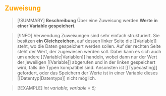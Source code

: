## <font color = "orange">Zuweisung</font>

>[!SUMMARY] **Beschreibung**
>Über eine Zuweisung werden **Werte in einer Variable gespeichert**.

>[!INFO] Verwendung
>Zuweisungen sind sehr einfach strukturiert. Sie besitzen **ein Gleichzeichen**, auf dessen linker Seite die [[Variable]] steht, wo die Daten gespeichert werden sollen. Auf der rechten Seite steht der Wert, der zugewiesen werden soll. Dabei kann es sich auch um andere [[Variable|Variablen]] handeln, wobei dann nur der Wert der jeweiligen [[Variable]] abgerufen und in der linken gespeichert wird, falls die Typen kompatibel sind. Ansonsten ist [[Typecasting]] gefordert, oder das Speichern der Werte ist in einer Variable dieses [[Datentyp|Datentyps]] nicht möglich.

>[!EXAMPLE]
>*int variable;
>variable = 5;*

